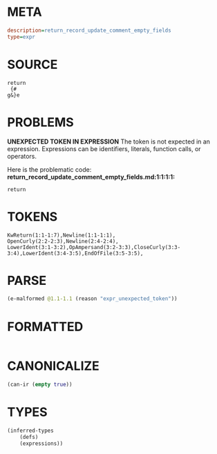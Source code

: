 # META
~~~ini
description=return_record_update_comment_empty_fields
type=expr
~~~
# SOURCE
~~~roc
return
 {#
g&}e
~~~
# PROBLEMS
**UNEXPECTED TOKEN IN EXPRESSION**
The token  is not expected in an expression.
Expressions can be identifiers, literals, function calls, or operators.

Here is the problematic code:
**return_record_update_comment_empty_fields.md:1:1:1:1:**
```roc
return
```



# TOKENS
~~~zig
KwReturn(1:1-1:7),Newline(1:1-1:1),
OpenCurly(2:2-2:3),Newline(2:4-2:4),
LowerIdent(3:1-3:2),OpAmpersand(3:2-3:3),CloseCurly(3:3-3:4),LowerIdent(3:4-3:5),EndOfFile(3:5-3:5),
~~~
# PARSE
~~~clojure
(e-malformed @1.1-1.1 (reason "expr_unexpected_token"))
~~~
# FORMATTED
~~~roc

~~~
# CANONICALIZE
~~~clojure
(can-ir (empty true))
~~~
# TYPES
~~~clojure
(inferred-types
	(defs)
	(expressions))
~~~
